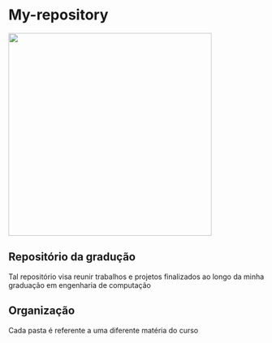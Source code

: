 # My-repository
<img
  align="center"
  src="https://github.com/user-attachments/assets/d77060d7-006e-4b6b-8b38-bf6304b90b90"
  width="400px"
/>

## Repositório da gradução
Tal repositório visa reunir trabalhos e projetos finalizados ao longo da minha graduação em engenharia de computação

## Organização
Cada pasta é referente a uma diferente matéria do curso
